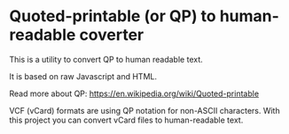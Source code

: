 # Quoted-printable (or QP) to human-readable coverter
This is a utility to convert QP to human readable text.

It is based on raw Javascript and HTML.

Read more about QP: https://en.wikipedia.org/wiki/Quoted-printable

VCF (vCard) formats are using QP notation for non-ASCII characters. With this project you can convert vCard files to human-readable text.
